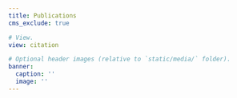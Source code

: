 ```yaml
---
title: Publications
cms_exclude: true

# View.
view: citation

# Optional header images (relative to `static/media/` folder).
banner:
  caption: ''
  image: ''
---
```

